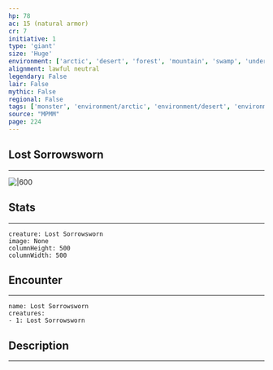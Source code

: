 ```yaml
---
hp: 78
ac: 15 (natural armor)
cr: 7
initiative: 1
type: 'giant'    
size: 'Huge'
environment: ['arctic', 'desert', 'forest', 'mountain', 'swamp', 'underdark', 'urban']
alignment: lawful neutral
legendary: False
lair: False
mythic: False
regional: False
tags: ['monster', 'environment/arctic', 'environment/desert', 'environment/forest', 'environment/mountain', 'environment/swamp', 'environment/underdark', 'environment/urban']
source: "MPMM"
page: 224
---
```


## Lost Sorrowsworn
---

![|600](D:/Program%20Files/5e.tools/img/bestiary/MPMM/Lost%20Sorrowsworn.webp)

## Stats
---

```statblock
creature: Lost Sorrowsworn
image: None
columnHeight: 500
columnWidth: 500
```

## Encounter
---

```encounter-table
name: Lost Sorrowsworn
creatures:
- 1: Lost Sorrowsworn
```

## Description
---




